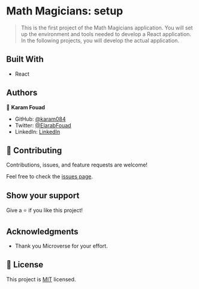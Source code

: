 #  Math Magicians: setup

> This is the first project of the Math Magicians application. You will set up the environment and tools needed to develop a React application. In the following projects, you will develop the actual application.

## Built With

- React

## Authors

👤 **Karam Fouad**

- GitHub: [@karam084](https://github.com/karam084)
- Twitter: [@ElarabFouad](https://twitter.com/ElarabFouad)
- LinkedIn: [LinkedIn](https://www.linkedin.com/in/karam-fouad-179830214/)

## 🤝 Contributing

Contributions, issues, and feature requests are welcome!

Feel free to check the [issues page](../issues/).

## Show your support

Give a ⭐️ if you like this project!

## Acknowledgments

- Thank you Microverse for your effort.

## 📝 License

This project is [MIT](./MIT.md) licensed.